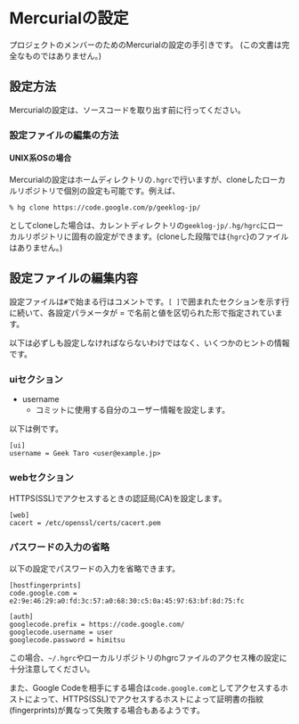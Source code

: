 # Mercurialの設定 #

プロジェクトのメンバーのためのMercurialの設定の手引きです。
(この文書は完全なものではありません。)


## 設定方法 ##

Mercurialの設定は、ソースコードを取り出す前に行ってください。

### 設定ファイルの編集の方法 ###

#### UNIX系OSの場合 ####

Mercurialの設定はホームディレクトリの`.hgrc`で行いますが、cloneしたローカルリポジトリで個別の設定も可能です。例えば、

```
% hg clone https://code.google.com/p/geeklog-jp/
```

としてcloneした場合は、カレントディレクトリの`geeklog-jp/.hg/hgrc`にローカルリポジトリに固有の設定ができます。(cloneした段階では`{hgrc`}のファイルはありません。)


## 設定ファイルの編集内容 ##

設定ファイルは`#`で始まる行はコメントです。`[ ]`で囲まれたセクションを示す行に続いて、各設定パラメータが = で名前と値を区切られた形で指定されています。

以下は必ずしも設定しなければならないわけではなく、いくつかのヒントの情報です。

### uiセクション ###

  * username
    * コミットに使用する自分のユーザー情報を設定します。

以下は例です。
```
[ui]
username = Geek Taro <user@example.jp>
```

### webセクション ###

HTTPS(SSL)でアクセスするときの認証局(CA)を設定します。

```
[web]
cacert = /etc/openssl/certs/cacert.pem
```

### パスワードの入力の省略 ###

以下の設定でパスワードの入力を省略できます。

```
[hostfingerprints]
code.google.com = e2:9e:46:29:a0:fd:3c:57:a0:68:30:c5:0a:45:97:63:bf:8d:75:fc

[auth]
googlecode.prefix = https://code.google.com/
googlecode.username = user
googlecode.password = himitsu
```

この場合、`~/.hgrc`やローカルリポジトリのhgrcファイルのアクセス権の設定に十分注意してください。

また、Google Codeを相手にする場合は`code.google.com`としてアクセスするホストによって、HTTPS(SSL)でアクセスするホストによって証明書の指紋(fingerprints)が異なって失敗する場合もあるようです。